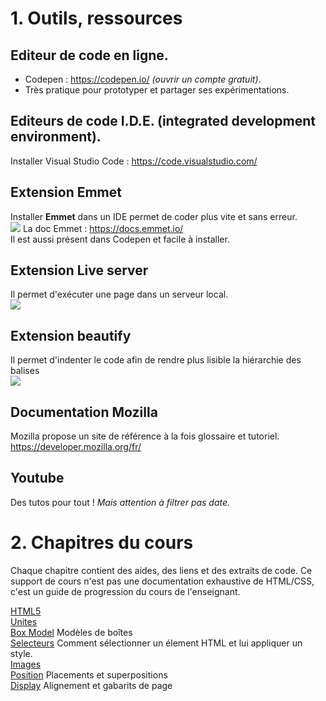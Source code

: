 
# 1. Outils, ressources
## Editeur de code en ligne.
- Codepen : https://codepen.io/ _(ouvrir un compte gratuit)_.  
- Très pratique pour prototyper et partager ses expérimentations.  
## Editeurs de code I.D.E. (integrated development environment).  
Installer Visual Studio Code : https://code.visualstudio.com/  
## Extension Emmet 
Installer __Emmet__ dans un IDE permet de coder plus vite et sans erreur.  
![](./aide_html_css/wiki/captures/emmet.jpg)
La doc Emmet : https://docs.emmet.io/  
Il est aussi présent dans Codepen et facile à installer.  
## Extension Live server
Il permet d'exécuter une page dans un serveur local.  
![](./aide_html_css/wiki/captures/liveserver.jpg)
## Extension beautify
Il permet d'indenter le code afin de rendre plus lisible la hiérarchie des balises   
![](./aide_html_css/wiki/captures/liveserver.jpg)

## Documentation Mozilla
Mozilla propose un site de référence à la fois glossaire et tutoriel.    
 https://developer.mozilla.org/fr/

## Youtube
Des tutos pour tout !  _Mais attention à filtrer pas date._

# 2. Chapitres du cours
Chaque chapitre contient des aides, des liens et des extraits de code.
Ce support de cours n'est pas une documentation exhaustive de HTML/CSS, c'est un guide de progression du cours de l'enseignant.   

[HTML5](https://github.com/seasgit/aide_html_css/wiki/A-introduction)   
[Unites](https://github.com/seasgit/aide_html_css/wiki/B-unites)   
[Box Model](https://github.com/seasgit/aide_html_css/wiki/C-box-model) Modèles de boîtes  
[Selecteurs](https://github.com/seasgit/aide_html_css/wiki/D-selecteurs) Comment sélectionner un élement HTML et lui appliquer un style.  
[Images](https://github.com/seasgit/aide_html_css/wiki/E-image)  
[Position](https://github.com/seasgit/aide_html_css/wiki/F-positions) Placements et superpositions   
[Display](https://github.com/seasgit/aide_html_css/wiki/G-display) Alignement et gabarits de page  
